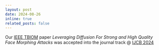 ```yaml
---
layout: post
date: 2024-08-26
inline: true
related_posts: false
---
```


Our [IEEE TBIOM](https://ieeexplore.ieee.org/document/10381591) paper *Leveraging Diffusion For Strong and High Quality Face Morphing Attacks* was accepted into the journal track @ [IJCB 2024](https://ijcb2024.ieee-biometrics.org/)
